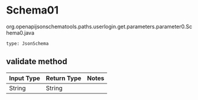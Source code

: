 # Schema01
org.openapijsonschematools.paths.userlogin.get.parameters.parameter0.Schema0.java
```
type: JsonSchema
```

## validate method
| Input Type | Return Type | Notes |
| ---------- | ----------- | ----- |
| String | String | |
